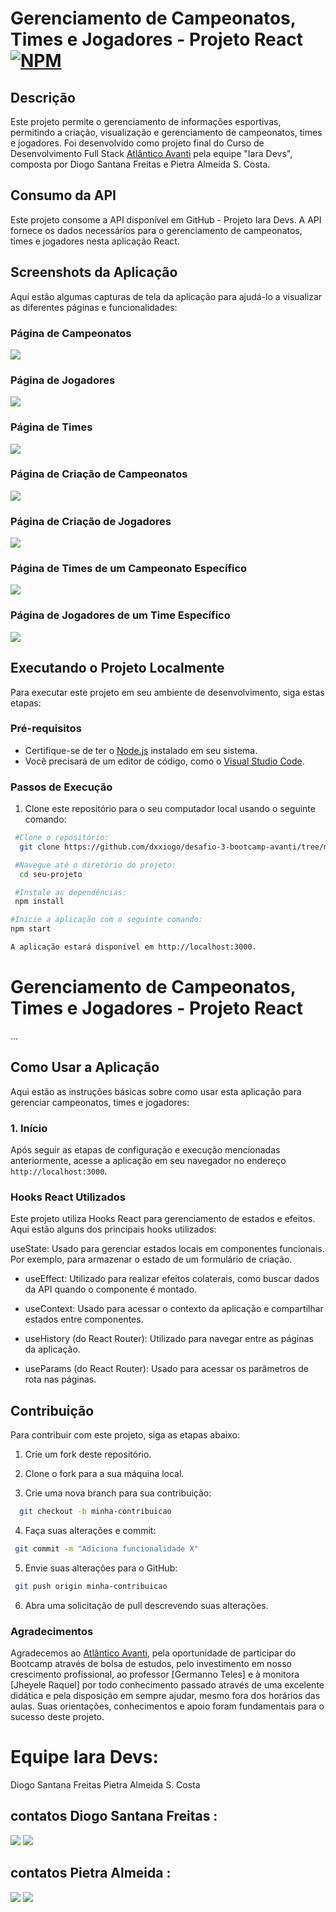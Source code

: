 # Gerenciamento de Campeonatos, Times e Jogadores - Projeto React [![NPM](https://img.shields.io/npm/l/react)](https://github.com/dxxiogo/desafio-3-bootcamp-avanti/blob/main/LICENSE)

## Descrição

Este projeto permite o gerenciamento de informações esportivas, permitindo a criação, visualização e gerenciamento de campeonatos, times e jogadores. Foi desenvolvido como projeto final do Curso de Desenvolvimento Full Stack [Atlântico Avanti](https://edu.atlanticoavanti.com.br/portal/home/ "Site do Atlântico Avanti") pela equipe "Iara Devs", composta por Diogo Santana Freitas e Pietra Almeida S. Costa.

## Consumo da API
Este projeto consome a API disponível em GitHub - Projeto Iara Devs. A API fornece os dados necessários para o gerenciamento de campeonatos, times e jogadores nesta aplicação React.

## Screenshots da Aplicação
Aqui estão algumas capturas de tela da aplicação para ajudá-lo a visualizar as diferentes páginas e funcionalidades:

### Página de Campeonatos
![](./src/assets/screenshots/page-campeonatos.png)

### Página de Jogadores

![](./src/assets/screenshots/page-players.png)

### Página de Times

![](./src/assets/screenshots/pages-times.png)

### Página de Criação de Campeonatos

![](./src/assets/screenshots/pages-formulario-campeonato.png)

### Página de Criação de Jogadores

![](./src/assets/screenshots/page-formulario-jogador.png)

### Página de Times de um Campeonato Específico

![](./src/assets/screenshots/times-do-campeonato.png)

### Página de Jogadores de um Time Específico

![](./src/assets/screenshots/jogadores-por-time.png)



## Executando o Projeto Localmente

Para executar este projeto em seu ambiente de desenvolvimento, siga estas etapas:

### Pré-requisitos

- Certifique-se de ter o [Node.js](https://nodejs.org/) instalado em seu sistema.
- Você precisará de um editor de código, como o [Visual Studio Code](https://code.visualstudio.com/).

### Passos de Execução

1. Clone este repositório para o seu computador local usando o seguinte comando:

```bash
 #Clone o repositório:
  git clone https://github.com/dxxiogo/desafio-3-bootcamp-avanti/tree/main

 #Navegue até o diretório do projeto:
  cd seu-projeto

 #Instale as dependências:
 npm install

#Inicie a aplicação com o seguinte comando:
npm start

A aplicação estará disponível em http://localhost:3000.
```
# Gerenciamento de Campeonatos, Times e Jogadores - Projeto React

...

## Como Usar a Aplicação

Aqui estão as instruções básicas sobre como usar esta aplicação para gerenciar campeonatos, times e jogadores:

### 1. Início

Após seguir as etapas de configuração e execução mencionadas anteriormente, acesse a aplicação em seu navegador no endereço `http://localhost:3000`.

### Hooks React Utilizados
Este projeto utiliza Hooks React para gerenciamento de estados e efeitos. Aqui estão alguns dos principais hooks utilizados:

useState: Usado para gerenciar estados locais em componentes funcionais. Por exemplo, para armazenar o estado de um formulário de criação.

- useEffect: Utilizado para realizar efeitos colaterais, como buscar dados da API quando o componente é montado.

- useContext: Usado para acessar o contexto da aplicação e compartilhar estados entre componentes.

- useHistory (do React Router): Utilizado para navegar entre as páginas da aplicação.

- useParams (do React Router): Usado para acessar os parâmetros de rota nas páginas.

## Contribuição 
Para contribuir com este projeto, siga as etapas abaixo:

1. Crie um fork deste repositório.

2. Clone o fork para a sua máquina local.

3. Crie uma nova branch para sua contribuição:
```bash
  git checkout -b minha-contribuicao
```
4. Faça suas alterações e commit:
```bash
 git commit -m "Adiciona funcionalidade X"
```
5. Envie suas alterações para o GitHub:
```bash
 git push origin minha-contribuicao
```
6. Abra uma solicitação de pull descrevendo suas alterações.

### Agradecimentos
Agradecemos ao  [Atlântico Avanti](https://edu.atlanticoavanti.com.br/portal/home/ "Site do Atlântico Avanti"), pela oportunidade de participar do Bootcamp através de bolsa de estudos, pelo investimento em nosso crescimento profissional, ao professor [Germanno Teles] e à monitora [Jheyele Raquel] por todo conhecimento passado através de uma excelente didática e pela disposição em sempre ajudar, mesmo fora dos horários das aulas. Suas orientações, conhecimentos e apoio foram fundamentais para o sucesso deste projeto. 


# Equipe Iara Devs: 
Diogo Santana Freitas 
Pietra Almeida S. Costa

## contatos Diogo Santana Freitas :
<div> 
    <a href = "mailto:diogosantanafreitasuna@gmail.com"><img loading="lazy" src="https://img.shields.io/badge/Gmail-D14836?style=for-the-badge&logo=gmail&logoColor=white" target="_blank"></a>
    <a href="https://br.linkedin.com/in/diogo-santana-freitas-78852321b" target="_blank"><img loading="lazy" src="https://img.shields.io/badge/-LinkedIn-%230077B5?style=for-the-badge&logo=linkedin&logoColor=white" target="_blank"></a>   
</div>

## contatos Pietra Almeida :
<div> 
    <a href = "mailto:costapietra@gmail.com"><img loading="lazy" src="https://img.shields.io/badge/Gmail-D14836?style=for-the-badge&logo=gmail&logoColor=white" target="_blank"></a>
    <a href="https://www.linkedin.com/in/almeidapietra" target="_blank"><img loading="lazy" src="https://img.shields.io/badge/-LinkedIn-%230077B5?style=for-the-badge&logo=linkedin&logoColor=white" target="_blank"></a>   
</div>
